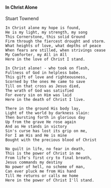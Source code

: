 #### In Christ Alone

Stuart Townend

    In Christ alone my hope is found,
    He is my light, my strength, my song
    This Cornerstone, this solid Ground
    Firm through the fiercest drought and storm.
    What heights of love, what depths of peace
    When fears are stilled, when strivings cease
    My Comforter, my All in All
    Here in the love of Christ I stand.

    In Christ alone! - who took on flesh,
    Fullness of God in helpless babe.
    This gift of love and righteousness,
    Scorned by the ones He came to save
    Till on that cross as Jesus died,
    The wrath of God was satisfied 
    For every sin on Him was laid
    Here in the death of Christ I live.

    There in the ground His body lay,
    Light of the world by darkness slain:
    Then bursting forth in glorious day
    Up from the grave He rose again
    And as He stands in victory
    Sin's curse has lost its grip on me,
    For I am His and He is mine 
    Bought with the precious blood of Christ

    No guilt in life, no fear in death,
    This is the power of Christ in me
    From life's first cry to final breath,
    Jesus commands my destiny
    No power of hell, no scheme of man,
    Can ever pluck me from His hand
    Till He returns or calls me home
    Here in the power of Christ I'll stand.
